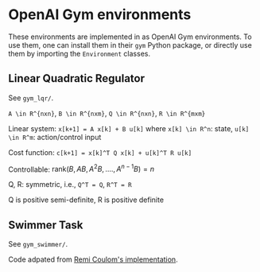 # OpenAI Gym environments

These environments are implemented in as OpenAI Gym environments. To use them, one can install them in their `gym` Python package, or directly use them by importing the `Environment` classes.

## Linear Quadratic Regulator

See `gym_lqr/`.

`A \in R^{nxn}`, `B \in R^{nxm}`, `Q \in R^{nxn}`, `R \in R^{mxm}`

Linear system: `x[k+1] = A x[k] + B u[k]` where `x[k] \in R^n`: state, `u[k] \in R^m`: action/control input

Cost function: `c[k+1] = x[k]^T Q x[k] + u[k]^T R u[k]`

Controllable: $`\mathrm{rank}(B, AB, A^2B, ...., A^{n-1}B) = n`$

Q, R: symmetric, i.e., `Q^T = Q`, `R^T = R`

Q is positive semi-definite, R is positive definite

## Swimmer Task

See `gym_swimmer/`.

Code adpated from [Remi Coulom's implementation](https://www.remi-coulom.fr/swimmer.tar.bz2).
